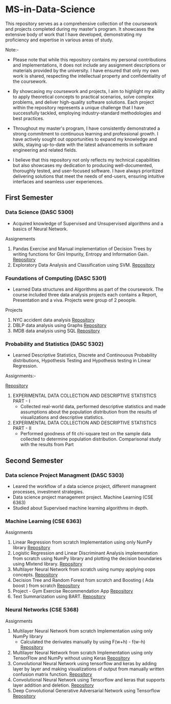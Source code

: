 # MS-in-Data-Science

This repository serves as a comprehensive collection of the coursework and projects completed during my master's program. It showcases the extensive body of work that I have developed, demonstrating my proficiency and expertise in various areas of study.

Note:-
- Please note that while this repository contains my personal contributions and implementations, it does not include any assignment descriptions or materials provided by the university. I have ensured that only my own work is shared, respecting the intellectual property and confidentiality of the coursework.

- By showcasing my coursework and projects, I aim to highlight my ability to apply theoretical concepts to practical scenarios, solve complex problems, and deliver high-quality software solutions. Each project within the repository represents a unique challenge that I have successfully tackled, employing industry-standard methodologies and best practices.

- Throughout my master's program, I have consistently demonstrated a strong commitment to continuous learning and professional growth. I have actively sought out opportunities to expand my knowledge and skills, staying up-to-date with the latest advancements in software engineering and related fields.

- I believe that this repository not only reflects my technical capabilities but also showcases my dedication to producing well-documented, thoroughly tested, and user-focused software. I have always prioritized delivering solutions that meet the needs of end-users, ensuring intuitive interfaces and seamless user experiences.

## First Semester 

### Data Science (DASC 5300)
- Acquired knowledge of Supervised and Unsupervised algorithms and a basics of Neural Network.

Assignements
1) Pandas Exercise and Manual implementation of Decision Trees by writing functions for Gini Impurity, Entropy and Information Gain.
    [Repository](https://github.com/nelson123-lab/Data-manipulation-using-pandas-and-Decision-Tree-implenation-functions)
3) Exploratory Data Analysis and Classification using SVM.
    [Repository](https://github.com/nelson123-lab/EDA-and-classification-of-the-data-using-SVM)

### Foundations of Computing (DASC 5301)
- Learned Data structures and Algorithms as part of the coursework. The course included three data analysis projects each contains a Report, Presentation and a viva. Projects were group of 2 peoople.

Projects
1) NYC accident data analysis 
    [Repository](https://github.com/nelson123-lab/Data-Analysis-on-Motor-Vechile-collisions-in-Newyork-city)
3) DBLP data analysis using Graphs 
    [Repository](https://github.com/nelson123-lab/Graph-data-analysis-on-digital-bibliography-and-library-project)
5) IMDB data analysis using SQL 
    [Repository](https://github.com/nelson123-lab/IMDB-Data-analysis-using-SQL)

### Probability and Statistics (DASC 5302)
- Learned Descriptive Statistics, Discrete and Continouous Probability distributions, Hypothesis Testing and Hypothesis testing in Linear Regression.     

Assignments:-

[Repository](https://github.com/nelson123-lab/EXPERIMENTAL-DATA-COLLECTION-AND-DESCRIPTIVE-STATISTICS)
1) EXPERIMENTAL DATA COLLECTION AND DESCRIPTIVE STATISTICS PART - I
    - Collected real-world data, performed descriptive statistics and made assumptions about the population distribution from the results of visualizations and               descriptive statistics.
3) EXPERIMENTAL DATA COLLECTION AND DESCRIPTIVE STATISTICS PART - II
    - Performed goodness of fit chi-square test on the sample data collected to determine population distribution. Comparisonal study with the results from Part 

## Second Semester

### Data science Project Managment (DASC 5303)
- Leared the workflow of a data science project, different managment processes, investment strategies.
- Data science project management project.
Machine Learning (CSE 6363)
- Studied about Supervised machine learning algorithms in depth.

### Machine Learning (CSE 6363)
Assignments
1) Linear Regression from scratch Implementation using only NumPy library
    [Repository](https://github.com/nelson123-lab/Linear-Regression-implementation-using-only-Numpy-gradient-descent-approach)
3) Logistic Regression and Linear Discriminant Analysis implementation from scratch using NumPy library and plotting the decision boundaries using Mlxtend library.
    [Repository](https://github.com/nelson123-lab/Logistic-Regression-and-Linear-discriminant-Analysis-from-scratch-)
4) Multilayer Neural Network from scratch using numpy applying oops concepts.
    [Repository](https://github.com/nelson123-lab/MultiLayer_NN_using-only-NumPy_Sequential_class_method)
5) Decision Tree and Random Forest from scratch and Boosting ( Ada boost ) from scratch
    [Repository](https://github.com/nelson123-lab/Decision-Tree-Random-Forest-and-Ada-boost-from-scratch)
6) Project - Gym Exercise Recommendation App
    [Repository](https://github.com/nelson123-lab/TailorSweat)
8) Text Summarization using BART.
    [Repository](https://github.com/nelson123-lab/Text-Summarization-using-BART)

### Neural Networks (CSE 5368)

Assignments
1) Multilayer Neural Network from scratch Implementation using only NumPy library
   - Calculated the derivates manually by using F(w+h) - f(w-h)
    [Repository](https://github.com/nelson123-lab/Multilayer_NN_using_numpy_Manual_Gradient_Calculations)
2) Multilayer Neural Network from scratch Implementation using only TensorFlow and NumPy without using Keras
    [Repository](https://github.com/nelson123-lab/Multilayer_NN_using_tensorflow_without_keras)
3) Convolutional Neural Network using tensorflow and keras by adding layer by layer and making visualizations of output from 
   manually written confusion matrix function.
    [Repository](https://github.com/nelson123-lab/Convolutional_neural_network_uisng_keras_and_tensorflow)
4) Convolutional Neural Network using Tensorflow and keras that supports layer addition and deletion.
    [Repository](https://github.com/nelson123-lab/Convolutional-Neural-Network-using-Keras-and-Tensorflow-with-layer-addition-and-deletion)
5) Deep Convolutional Generative Adversarial Network using Tensorflow
    [Repository](https://github.com/nelson123-lab/DCGAN_Neural_Network)
